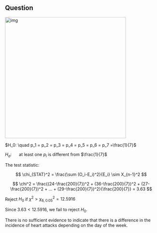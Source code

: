 ## Question

<img width="400" alt="img" src="https://github.com/user-attachments/assets/3352e752-3be1-45bd-b0fa-ad46517c9a68" >

$H_0: \quad p_1 = p_2 = p_3 = p_4 = p_5 = p_6 = p_7 =\frac{1}{7}$

$H_a$: $\quad$ at least one $p_i$ is different from $\frac{1}{7}$

The test statistic:

$$
\chi_{STAT}^2 = \frac{\sum (O_i-E_i)^2}{E_i} \sim X_{n-1}^2
$$

$$
\chi^2 = \frac{(24-\frac{200}{7})^2 + (36-\frac{200}{7})^2 + (27-\frac{200}{7})^2 + ... + (29-\frac{200}{7})^2}{\frac{200}{7}} = 3.63
$$

Reject $H_0$ if $\chi^2 > \chi_{6, 0.05}^2 = 12.5916$  

Since $3.63 < 12.5916$, we fail to reject $H_0$.  

There is no sufficient evidence to indicate that there is a difference in the incidence of heart attacks depending on the day of the week.
